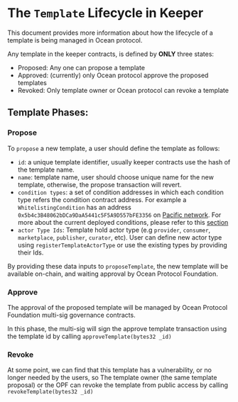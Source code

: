 # The `Template` Lifecycle in Keeper

This document provides more information about how the lifecycle of a
template is being managed in Ocean protocol.

Any template in the keeper contracts, is defined by **ONLY** three states:

- Proposed: Any one can propose a template
- Approved: (currently) only Ocean protocol approve the proposed templates
- Revoked: Only template owner or Ocean protocol can revoke a template



## Template Phases:

### Propose
To `propose` a new template, a user should define the template as follows:

- `id`: a unique template identifier, usually keeper contracts use the hash of the template name.
- `name`: template name, user should choose unique name for the new template, otherwise, the propose transaction will revert.
- `condition types`: a set of condition addresses in which each condition type refers the condition contract address.
For example a `WhitelistingCondition` has an address `0x5b4c3B48062bDCa9DaA5441c5F5A9D557bFE3356`
on [Pacific network](https://submarine.oceanprotocol.com/). For more about the current deployed conditions,
please refer to this [section](../README.md#pacific-mainnet)
- `actor Type Ids`: Template hold actor type (e.g `provider`, `consumer`, `marketplace`, `publisher`, `curator`, etc).
User can define new actor type using `registerTemplateActorType` or use the existing types by providing their Ids.

By providing these data inputs to `proposeTemplate`, the new template will be available on-chain, and waiting approval by Ocean Protocol Foundation.

### Approve

The approval of the proposed template will be managed by Ocean Protocol Foundation multi-sig governance contracts.

In this phase, the multi-sig will sign the approve template transaction using the template id by calling `approveTemplate(bytes32 _id)`

### Revoke

At some point, we can find that this template has a vulnerability, or no longer needed by the users, so
The template owner (the same template proposal) or the OPF can revoke the template from public access by calling `revokeTemplate(bytes32 _id)`
